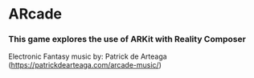 # ARcade
### This game explores the use of ARKit with Reality Composer

Electronic Fantasy music by: Patrick de Arteaga (https://patrickdearteaga.com/arcade-music/)
